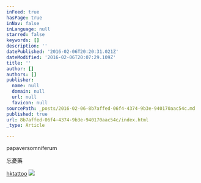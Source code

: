 ```yaml
---
inFeed: true
hasPage: true
inNav: false
inLanguage: null
starred: false
keywords: []
description: ''
datePublished: '2016-02-06T20:20:31.021Z'
dateModified: '2016-02-06T20:07:29.109Z'
title: ''
author: []
authors: []
publisher:
  name: null
  domain: null
  url: null
  favicon: null
sourcePath: _posts/2016-02-06-8b7affed-06f4-4374-9b3e-940170aac54c.md
published: true
url: 8b7affed-06f4-4374-9b3e-940170aac54c/index.html
_type: Article

---
```

papaversomniferum

忘憂藥

[hktattoo][0]
![](https://the-grid-user-content.s3-us-west-2.amazonaws.com/74133e1c-34ef-45d4-a65f-654d93f291bb.jpg)

[0]: http://websta.me/tag/hktattoo